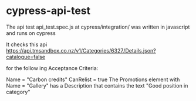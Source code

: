 # cypress-api-test

The api test api_test.spec.js at cypress/integration/ was written in javascript and runs on cypress 

It checks this api https://api.tmsandbox.co.nz/v1/Categories/6327/Details.json?catalogue=false

for the follow ing Acceptance Criteria:

Name = "Carbon credits"
CanRelist = true
The Promotions element with Name = "Gallery" has a Description that contains the text "Good position in category"

